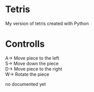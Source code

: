 # Tetris
My version of tetris created with Python 

# Controlls
A-> Move piece to the left <br />
S-> Move down the piece <br />
D-> Move piece to the right <br />
W-> Rotate the piece <br />

no documented yet
